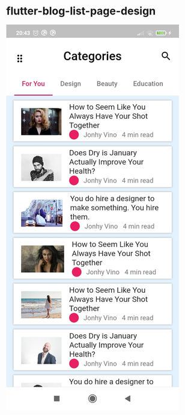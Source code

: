 # flutter-blog-list-page-design

![flutter-blog-list-page-design](https://github.com/dursunkatar/flutter-blog-list-page-design/blob/main/screen.jpeg)
